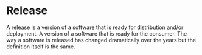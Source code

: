 # Release

A release is a version of a software that is ready for distribution and/or deployment. A version of a software that is ready for the consumer.
The way a software is released has changed dramatically over the years but the definition itself is the same.
